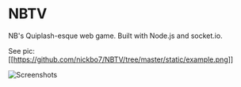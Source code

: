 # NBTV
NB's Quiplash-esque web game. Built with Node.js and socket.io.

See pic:
[[https://github.com/nickbo7/NBTV/tree/master/static/example.png]]


![Screenshots](example.png)
